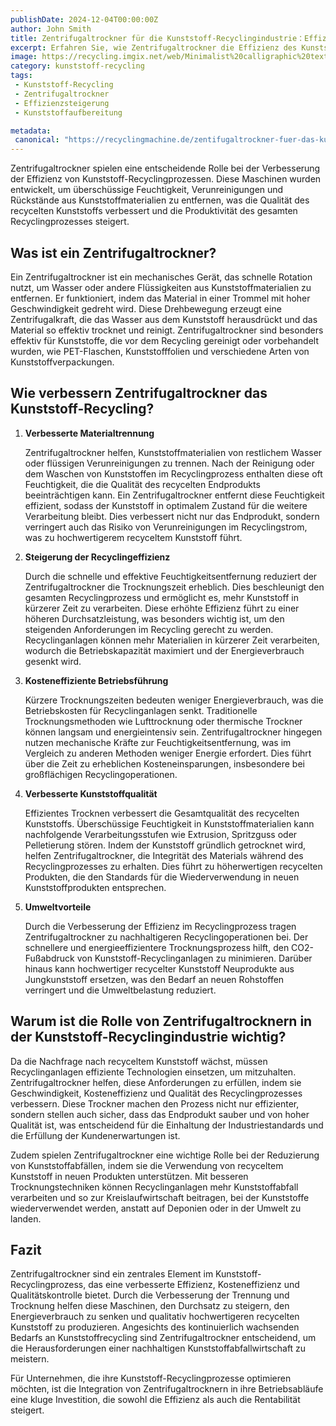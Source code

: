 ```yaml
---
publishDate: 2024-12-04T00:00:00Z  
author: John Smith  
title: Zentrifugaltrockner für die Kunststoff-Recyclingindustrie：Effizienzsteigerung im Trocknungsprozess  
excerpt: Erfahren Sie, wie Zentrifugaltrockner die Effizienz des Kunststoff-Recyclings steigern können, indem sie überschüssige Feuchtigkeit und Verunreinigungen effektiv entfernen.  
image: https://recycling.imgix.net/web/Minimalist%20calligraphic%20text%20illustration%20featuring%20How%20Centrifug.webp?fit=crop&auto=format,compress&fm=webp  
category: kunststoff-recycling  
tags:  
 - Kunststoff-Recycling  
 - Zentrifugaltrockner  
 - Effizienzsteigerung  
 - Kunststoffaufbereitung   

metadata:  
 canonical: "https://recyclingmachine.de/zentifugaltrockner-fuer-das-kunststoff-recycling-effizienzsteigerung-im-trocknungsprozess"  
---
```


Zentrifugaltrockner spielen eine entscheidende Rolle bei der Verbesserung der Effizienz von Kunststoff-Recyclingprozessen. Diese Maschinen wurden entwickelt, um überschüssige Feuchtigkeit, Verunreinigungen und Rückstände aus Kunststoffmaterialien zu entfernen, was die Qualität des recycelten Kunststoffs verbessert und die Produktivität des gesamten Recyclingprozesses steigert.

## Was ist ein Zentrifugaltrockner?

Ein Zentrifugaltrockner ist ein mechanisches Gerät, das schnelle Rotation nutzt, um Wasser oder andere Flüssigkeiten aus Kunststoffmaterialien zu entfernen. Er funktioniert, indem das Material in einer Trommel mit hoher Geschwindigkeit gedreht wird. Diese Drehbewegung erzeugt eine Zentrifugalkraft, die das Wasser aus dem Kunststoff herausdrückt und das Material so effektiv trocknet und reinigt. Zentrifugaltrockner sind besonders effektiv für Kunststoffe, die vor dem Recycling gereinigt oder vorbehandelt wurden, wie PET-Flaschen, Kunststofffolien und verschiedene Arten von Kunststoffverpackungen.

## Wie verbessern Zentrifugaltrockner das Kunststoff-Recycling?

1. **Verbesserte Materialtrennung**

   Zentrifugaltrockner helfen, Kunststoffmaterialien von restlichem Wasser oder flüssigen Verunreinigungen zu trennen. Nach der Reinigung oder dem Waschen von Kunststoffen im Recyclingprozess enthalten diese oft Feuchtigkeit, die die Qualität des recycelten Endprodukts beeinträchtigen kann. Ein Zentrifugaltrockner entfernt diese Feuchtigkeit effizient, sodass der Kunststoff in optimalem Zustand für die weitere Verarbeitung bleibt. Dies verbessert nicht nur das Endprodukt, sondern verringert auch das Risiko von Verunreinigungen im Recyclingstrom, was zu hochwertigerem recyceltem Kunststoff führt.

2. **Steigerung der Recyclingeffizienz**

   Durch die schnelle und effektive Feuchtigkeitsentfernung reduziert der Zentrifugaltrockner die Trocknungszeit erheblich. Dies beschleunigt den gesamten Recyclingprozess und ermöglicht es, mehr Kunststoff in kürzerer Zeit zu verarbeiten. Diese erhöhte Effizienz führt zu einer höheren Durchsatzleistung, was besonders wichtig ist, um den steigenden Anforderungen im Recycling gerecht zu werden. Recyclinganlagen können mehr Materialien in kürzerer Zeit verarbeiten, wodurch die Betriebskapazität maximiert und der Energieverbrauch gesenkt wird.

3. **Kosteneffiziente Betriebsführung**

   Kürzere Trocknungszeiten bedeuten weniger Energieverbrauch, was die Betriebskosten für Recyclinganlagen senkt. Traditionelle Trocknungsmethoden wie Lufttrocknung oder thermische Trockner können langsam und energieintensiv sein. Zentrifugaltrockner hingegen nutzen mechanische Kräfte zur Feuchtigkeitsentfernung, was im Vergleich zu anderen Methoden weniger Energie erfordert. Dies führt über die Zeit zu erheblichen Kosteneinsparungen, insbesondere bei großflächigen Recyclingoperationen.

4. **Verbesserte Kunststoffqualität**

   Effizientes Trocknen verbessert die Gesamtqualität des recycelten Kunststoffs. Überschüssige Feuchtigkeit in Kunststoffmaterialien kann nachfolgende Verarbeitungsstufen wie Extrusion, Spritzguss oder Pelletierung stören. Indem der Kunststoff gründlich getrocknet wird, helfen Zentrifugaltrockner, die Integrität des Materials während des Recyclingprozesses zu erhalten. Dies führt zu höherwertigen recycelten Produkten, die den Standards für die Wiederverwendung in neuen Kunststoffprodukten entsprechen.

5. **Umweltvorteile**

   Durch die Verbesserung der Effizienz im Recyclingprozess tragen Zentrifugaltrockner zu nachhaltigeren Recyclingoperationen bei. Der schnellere und energieeffizientere Trocknungsprozess hilft, den CO2-Fußabdruck von Kunststoff-Recyclinganlagen zu minimieren. Darüber hinaus kann hochwertiger recycelter Kunststoff Neuprodukte aus Jungkunststoff ersetzen, was den Bedarf an neuen Rohstoffen verringert und die Umweltbelastung reduziert.

## Warum ist die Rolle von Zentrifugaltrocknern in der Kunststoff-Recyclingindustrie wichtig?

Da die Nachfrage nach recyceltem Kunststoff wächst, müssen Recyclinganlagen effiziente Technologien einsetzen, um mitzuhalten. Zentrifugaltrockner helfen, diese Anforderungen zu erfüllen, indem sie Geschwindigkeit, Kosteneffizienz und Qualität des Recyclingprozesses verbessern. Diese Trockner machen den Prozess nicht nur effizienter, sondern stellen auch sicher, dass das Endprodukt sauber und von hoher Qualität ist, was entscheidend für die Einhaltung der Industriestandards und die Erfüllung der Kundenerwartungen ist.

Zudem spielen Zentrifugaltrockner eine wichtige Rolle bei der Reduzierung von Kunststoffabfällen, indem sie die Verwendung von recyceltem Kunststoff in neuen Produkten unterstützen. Mit besseren Trocknungstechniken können Recyclinganlagen mehr Kunststoffabfall verarbeiten und so zur Kreislaufwirtschaft beitragen, bei der Kunststoffe wiederverwendet werden, anstatt auf Deponien oder in der Umwelt zu landen.

## Fazit

Zentrifugaltrockner sind ein zentrales Element im Kunststoff-Recyclingprozess, das eine verbesserte Effizienz, Kosteneffizienz und Qualitätskontrolle bietet. Durch die Verbesserung der Trennung und Trocknung helfen diese Maschinen, den Durchsatz zu steigern, den Energieverbrauch zu senken und qualitativ hochwertigeren recycelten Kunststoff zu produzieren. Angesichts des kontinuierlich wachsenden Bedarfs an Kunststoffrecycling sind Zentrifugaltrockner entscheidend, um die Herausforderungen einer nachhaltigen Kunststoffabfallwirtschaft zu meistern.

Für Unternehmen, die ihre Kunststoff-Recyclingprozesse optimieren möchten, ist die Integration von Zentrifugaltrocknern in ihre Betriebsabläufe eine kluge Investition, die sowohl die Effizienz als auch die Rentabilität steigert.
